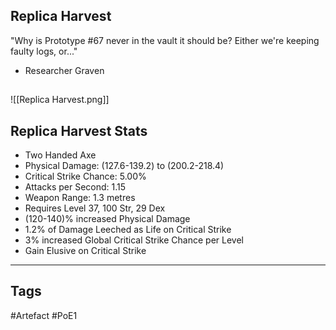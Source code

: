 ## Replica Harvest
"Why is Prototype #67 never in the vault it should be?
Either we're keeping faulty logs, or..."
- Researcher Graven
##
![[Replica Harvest.png]]
## Replica Harvest Stats
- Two Handed Axe
- Physical Damage: (127.6-139.2) to (200.2-218.4)
- Critical Strike Chance: 5.00%
- Attacks per Second: 1.15
- Weapon Range: 1.3 metres
- Requires Level 37, 100 Str, 29 Dex
- (120-140)% increased Physical Damage
- 1.2% of Damage Leeched as Life on Critical Strike
- 3% increased Global Critical Strike Chance per Level
- Gain Elusive on Critical Strike


---
## Tags
#Artefact
#PoE1